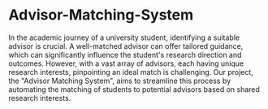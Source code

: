 # Advisor-Matching-System

In the academic journey of a university student, identifying a suitable advisor is crucial. A well-matched advisor can offer tailored guidance, which can significantly influence the student's research direction and outcomes. However, with a vast array of advisors, each having unique research interests, pinpointing an ideal match is challenging. Our project, the "Advisor Matching System", aims to streamline this process by automating the matching of students to potential advisors based on shared research interests.
